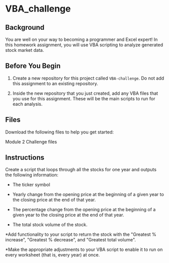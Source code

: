 # VBA_challenge
## Background

You are well on your way to becoming a programmer and Excel expert! In this homework assignment, you will use VBA scripting to analyze generated stock market data.

## Before You Begin

1. Create a new repository for this project called `VBA-challenge`. Do not add this assignment to an existing repository.

2. Inside the new repository that you just created, add any VBA files that you use for this assignment. These will be the main scripts to run for each analysis.

## Files
Download the following files to help you get started:

Module 2 Challenge files

## Instructions
Create a script that loops through all the stocks for one year and outputs the following information:

* The ticker symbol

* Yearly change from the opening price at the beginning of a given year to the closing price at the end of that year.

* The percentage change from the opening price at the beginning of a given year to the closing price at the end of that year.

* The total stock volume of the stock.

*Add functionality to your script to return the stock with the "Greatest % increase", "Greatest % decrease", and "Greatest total volume".

*Make the appropriate adjustments to your VBA script to enable it to run on every worksheet (that is, every year) at once.


